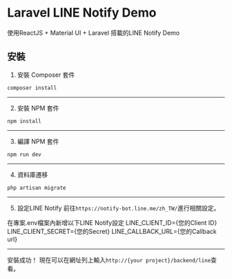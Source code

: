 # Laravel LINE Notify Demo
使用ReactJS + Material UI + Laravel 搭載的LINE Notify Demo

## 安裝

1. 安裝 Composer 套件
```
composer install
```

---

2. 安裝 NPM 套件
```
npm install
```

---

3. 編譯 NPM 套件
```
npm run dev
```

---

4. 資料庫遷移
```
php artisan migrate
```
---

5. 設定LINE Notify
前往``https://notify-bot.line.me/zh_TW/``進行相關設定。

在專案.env檔案內新增以下LINE Notify設定
LINE_CLIENT_ID={您的Client ID}
LINE_CLIENT_SECRET={您的Secret}
LINE_CALLBACK_URL={您的Callback url}

---

安裝成功！
現在可以在網址列上輸入``http://{your project}/backend/line``查看。
